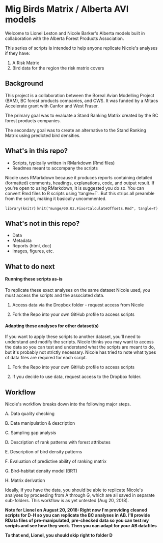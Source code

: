 # Mig Birds Matrix / Alberta AVI models

Welcome to Lionel Leston and Nicole Barker's Alberta models built in collaboration with the Alberta Forest Products Association. 

This series of scripts is intended to help anyone replicate Nicole's analyses if they have: 
1. A Risk Matrix
2. Bird data for the region the risk matrix covers

## Background

This project is a collaboration between the Boreal Avian Modelling Project (BAM), BC forest products companies, and CWS. It was funded by a Mitacs Accelerate grant with Canfor and West Fraser. 

The primary goal was to evaluate a Stand Ranking Matrix created by the BC forest products companies. 

The secondary goal was to create an alternative to the Stand Ranking Matrix using predicted bird densities. 

## What's in this repo?

* Scripts, typically written in RMarkdown (Rmd files)
* Readmes meant to accompany the scripts

Nicole uses RMarkdown because it produces reports containing detailed (formatted) comments, headings, explanations, code, and output result. If you're open to using RMarkdown, it is suggested you do so. You can convert Rmd files to R scripts using 'tangle=T'. But this strips all preamble from the script, making it basically uncommented. 

`library(knitr)`
`knit("munge/00.02.FixorCalculateOffsets.Rmd", tangle=T)`


## What's not in this repo?

* Data
* Metadata
* Reports (html, doc)
* Images, figures, etc. 


## What to do next

#### Running these scripts as-is

To replicate these exact analyses on the same dataset Nicole used, you must access the scripts and the associated data. 

1. Access data via the Dropbox folder - request access from Nicole 

2. Fork the Repo into your own GitHub profile to access scripts


#### Adapting these analyses for other dataset(s)

If you want to apply these scripts to another dataset, you'll need to understand and modify the scripts. Nicole thinks you may want to access the data so you can test and understand what the scripts are meant to do, but it's probably not strictly necessary. Nicole has tried to note what types of data files are required for each script. 

1. Fork the Repo into your own GitHub profile to access scripts

2. If you decide to use data, request access to the Dropbox folder. 


## Workflow

Nicole's workflow breaks down into the following major steps. 


A. Data quality checking

B. Data manipulation & description

C. Sampling gap analysis

D. Description of rank patterns with forest attributes

E. Description of bird density patterns

F. Evaluation of predictive ability of ranking matrix

G. Bird-habitat density model (BRT)

H. Matrix derivation


Ideally, if you have the data, you should be able to replicate Nicole's analyses by proceeding from A through G, which are all saved in separate sub-folders. This workflow is as yet untested (Aug 20, 2018). 

**Note for Lionel on August 20, 2018: Right now I'm providing cleaned scripts for D-H so you can replicate the BC analyses in AB. I'll provide RData files of pre-manipulated, pre-checked data so you can test my scripts and see how they work. Then you can adapt for your AB datafiles**

**To that end, Lionel, you should skip right to folder D**





